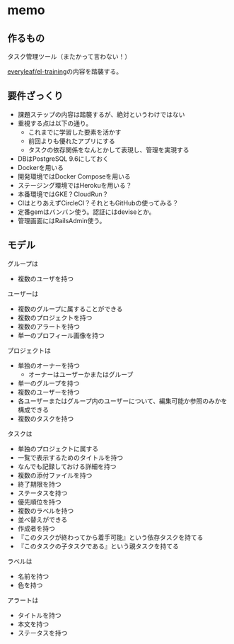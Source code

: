 # memo

## 作るもの

タスク管理ツール（またかって言わない！）

[everyleaf/el-training](https://github.com/everyleaf/el-training/blob/master/docs/el-training.md)の内容を踏襲する。

## 要件ざっくり

- 課題ステップの内容は踏襲するが、絶対というわけではない
- 重視する点は以下の通り。
    - これまでに学習した要素を活かす
	- 前回よりも優れたアプリにする
	- タスクの依存関係をなんとかして表現し、管理を実現する
- DBはPostgreSQL 9.6にしておく
- Dockerを用いる
- 開発環境ではDocker Composeを用いる
- ステージング環境ではHerokuを用いる？
- 本番環境ではGKE？CloudRun？
- CIはとりあえずCircleCI？それともGitHubの使ってみる？
- 定番gemはバンバン使う。認証にはdeviseとか。
- 管理画面にはRailsAdmin使う。

## モデル

グループは
- 複数のユーザを持つ

ユーザーは
- 複数のグループに属することができる
- 複数のプロジェクトを持つ
- 複数のアラートを持つ
- 単一のプロフィール画像を持つ

プロジェクトは
- 単独のオーナーを持つ
    - オーナーはユーザーかまたはグループ
- 単一のグループを持つ
- 複数のユーザーを持つ
- 各ユーザーまたはグループ内のユーザーについて、編集可能か参照のみかを構成できる
- 複数のタスクを持つ

タスクは
- 単独のプロジェクトに属する
- 一覧で表示するためのタイトルを持つ
- なんでも記録しておける詳細を持つ
- 複数の添付ファイルを持つ
- 終了期限を持つ
- ステータスを持つ
- 優先順位を持つ
- 複数のラベルを持つ
- 並べ替えができる
- 作成者を持つ
- 『このタスクが終わってから着手可能』という依存タスクを持てる
- 『このタスクの子タスクである』という親タスクを持てる

ラベルは
- 名前を持つ
- 色を持つ

アラートは
- タイトルを持つ
- 本文を持つ
- ステータスを持つ
